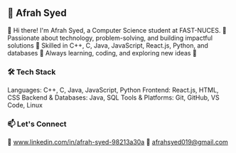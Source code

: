 
## 🚀 Afrah Syed
👋 Hi there! I'm Afrah Syed, a Computer Science student at FAST-NUCES.
🔹 Passionate about technology, problem-solving, and building impactful solutions
🔹 Skilled in C++, C, Java, JavaScript, React.js, Python, and databases
🔹 Always learning, coding, and exploring new ideas 🚀

### 🛠 Tech Stack
Languages: C++, C, Java, JavaScript, Python
Frontend: React.js, HTML, CSS
Backend & Databases: Java, SQL
Tools & Platforms: Git, GitHub, VS Code, Linux

### 📫 Let's Connect
💼 www.linkedin.com/in/afrah-syed-98213a30a
📧 afrahsyed019@gmail.com



